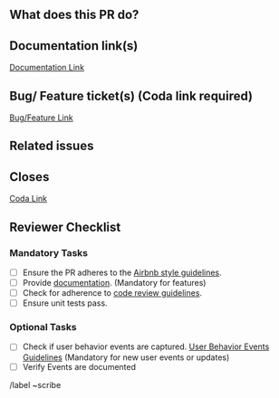 ## What does this PR do?

<!-- Briefly describe what this PR is about -->

## Documentation link(s)

[Documentation Link](https://coda.io/d/Engineering_dvvlS61slTj/PR-Template_suzG5#_luqR0)

## Bug/ Feature ticket(s) (Coda link required)

[Bug/Feature Link](https://coda.io/d/Engineering_dvvlS61slTj/Vite-The-Migration-Guide_suuhp#_luLTQ)

## Related issues

<!-- Mention the issue(s) this PR is related to -->

## Closes

[Coda Link](https://coda.io/d/Sprints-Bugs-Features_d2aKI9JDtf-/Sprint-043-Tavira-8th-Nov-to-21st-Nov_su-bx#_luiLy)

## Reviewer Checklist

### Mandatory Tasks
- [ ] Ensure the PR adheres to the [Airbnb style guidelines](https://github.com/airbnb/javascript).
- [ ] Provide [documentation](https://coda.io/d/Engineering_dvvlS61slTj/PR-Template_suzG5#_luqR0). (Mandatory for features)
- [ ] Check for adherence to [code review guidelines](https://coda.io/d/Engineering_dvvlS61slTj/Code-Review-Guidelines_suUTm#_luOxw).
- [ ] Ensure unit tests pass.

### Optional Tasks
- [ ] Check if user behavior events are captured. [User Behavior Events Guidelines](https://coda.io/d/Engineering_dvvlS61slTj/Guidelines-on-product-analytics_suDzT#_luhjY) (Mandatory for new user events or updates)
- [ ] Verify Events are documented

/label ~scribe
